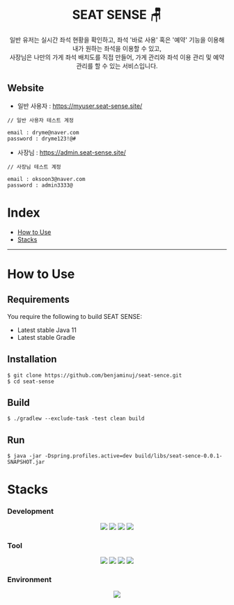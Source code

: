 <div align=center><h1> SEAT SENSE 🪑 </h1></div>

<div align=center>
일반 유저는 실시간 좌석 현황을 확인하고, 좌석 '바로 사용' 혹은 '예약' 기능을 이용해 내가 원하는 좌석을 이용할 수 있고,
<br>
사장님은 나만의 가게 좌석 배치도를 직접 만들어, 가게 관리와 좌석 이용 관리 및 예약 관리를 할 수 있는 서비스입니다.
</div>

## Website

- 일반 사용자 : https://myuser.seat-sense.site/
```
// 일반 사용자 테스트 계정

email : dryme@naver.com
password : dryme123!@#
```

- 사장님 : https://admin.seat-sense.site/
```
// 사장님 테스트 계정

email : oksoon3@naver.com
password : admin3333@
```

# Index

- [How to Use](#How-to-Use)
- [Stacks](#Stacks)
 
---

# How to Use

## Requirements 
You require the following to build SEAT SENSE:
- Latest stable Java 11
- Latest stable Gradle

## Installation 
```
$ git clone https://github.com/benjaminuj/seat-sence.git
$ cd seat-sense 
```

## Build 
```
$ ./gradlew --exclude-task -test clean build
```

## Run 
```
$ java -jar -Dspring.profiles.active=dev build/libs/seat-sence-0.0.1-SNAPSHOT.jar
```

# Stacks

### Development
<div align=center> 
<img src="https://img.shields.io/badge/java-007396?style=for-the-badge&logo=java&logoColor=white"> 
<img src="https://img.shields.io/badge/springboot-6DB33F?style=for-the-badge&logo=springboot&logoColor=white">
<img src="https://img.shields.io/badge/jpa-6DB33F?style=for-the-badge&logo=jpa&logoColor=white">
<img src="https://img.shields.io/badge/Querydsl-4695EB?style=for-the-badge&logo=Querydsl&logoColor=white">
</div>

### Tool
<div align=center> 
<img src="https://img.shields.io/badge/mysql-4479A1?style=for-the-badge&logo=mysql&logoColor=white">
<img src="https://img.shields.io/badge/gradle-02303A?style=for-the-badge&logo=gradle&logoColor=white">
<img src="https://img.shields.io/badge/github-181717?style=for-the-badge&logo=github&logoColor=white">
<img src="https://img.shields.io/badge/git-F05032?style=for-the-badge&logo=git&logoColor=white">
</div>

### Environment
<div align=center> 
<img src="https://img.shields.io/badge/amazonaws-232F3E?style=for-the-badge&logo=amazonaws&logoColor=white">
</div>
